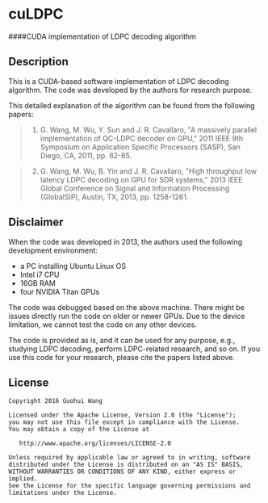# cuLDPC
####CUDA implementation of LDPC decoding algorithm

## Description
This is a CUDA-based software implementation of LDPC decoding algorithm. The code was developed by the authors for research purpose. 

This detailed explanation of the algorithm can be found from the following papers:

> 1. G. Wang, M. Wu, Y. Sun and J. R. Cavallaro, "A massively parallel implementation of QC-LDPC decoder on GPU," 2011 IEEE 9th Symposium on Application Specific Processors (SASP), San Diego, CA, 2011, pp. 82-85.

> 2. G. Wang, M. Wu, B. Yin and J. R. Cavallaro, "High throughput low latency LDPC decoding on GPU for SDR systems," 2013 IEEE Global Conference on Signal and Information Processing (GlobalSIP), Austin, TX, 2013, pp. 1258-1261.


## Disclaimer
When the code was developed in 2013, the authors used the following development environment: 
* a PC installing Ubuntu Linux OS
* Intel i7 CPU
* 16GB RAM
* four NVIDIA Titan GPUs

The code was debugged based on the above machine. There might be issues directly run the code on older or newer GPUs. Due to the device limitation, we cannot test the code on any other devices. 

The code is provided as is, and it can be used for any purpose, e.g., studying LDPC decoding, perform LDPC-related research, and so on. If you use this code for your research, please cite the papers listed above. 

## License
    Copyright 2016 Guohui Wang

    Licensed under the Apache License, Version 2.0 (the "License");
    you may not use this file except in compliance with the License.
    You may obtain a copy of the License at

       http://www.apache.org/licenses/LICENSE-2.0

    Unless required by applicable law or agreed to in writing, software
    distributed under the License is distributed on an "AS IS" BASIS,
    WITHOUT WARRANTIES OR CONDITIONS OF ANY KIND, either express or implied.
    See the License for the specific language governing permissions and
    limitations under the License.